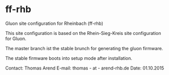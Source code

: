 # ff-rhb
Gluon site configuration for Rheinbach (ff-rhb) 

This site configuration is based on the Rhein-Sieg-Kreis site configuration for Gluon.

The master branch ist the stable brunch for generating the gluon firmware.

The stable firmware boots into setup mode after installation. 

Contact: Thomas Arend
E-mail: thomas - at - arend-rhb.de
Date: 01.10.2015

